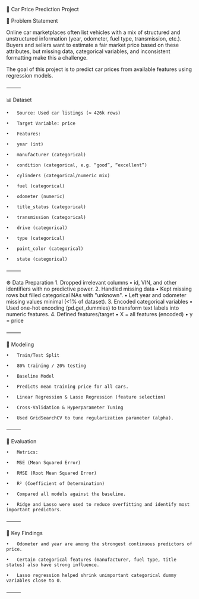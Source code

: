 🚗 Car Price Prediction Project

📌 Problem Statement

Online car marketplaces often list vehicles with a mix of structured and unstructured information (year, odometer, fuel type, transmission, etc.). Buyers and sellers want to estimate a fair market price based on these attributes, but missing data, categorical variables, and inconsistent formatting make this a challenge.

The goal of this project is to predict car prices from available features using regression models.

⸻

📊 Dataset

	•	Source: Used car listings (≈ 426k rows)

	•	Target Variable: price

	•	Features:

	•	year (int)

	•	manufacturer (categorical)

	•	condition (categorical, e.g. “good”, “excellent”)

	•	cylinders (categorical/numeric mix)

	•	fuel (categorical)

	•	odometer (numeric)

	•	title_status (categorical)

	•	transmission (categorical)

	•	drive (categorical)

	•	type (categorical)

	•	paint_color (categorical)

	•	state (categorical)

⸻

⚙️ Data Preparation
	1.	Dropped irrelevant columns
	•	id, VIN, and other identifiers with no predictive power.
	2.	Handled missing data
	•	Kept missing rows but filled categorical NAs with "unknown".
	•	Left year and odometer missing values minimal (<1% of dataset).
	3.	Encoded categorical variables
	•	Used one-hot encoding (pd.get_dummies) to transform text labels into numeric features.
	4.	Defined features/target
	•	X = all features (encoded)
	•	y = price

⸻

🤖 Modeling

	•	Train/Test Split

	•	80% training / 20% testing

	•	Baseline Model

	•	Predicts mean training price for all cars.

	•	Linear Regression & Lasso Regression (feature selection)

	•	Cross-Validation & Hyperparameter Tuning

	•	Used GridSearchCV to tune regularization parameter (alpha).

⸻

📏 Evaluation

	•	Metrics:

	•	MSE (Mean Squared Error)

	•	RMSE (Root Mean Squared Error)

	•	R² (Coefficient of Determination)

	•	Compared all models against the baseline.

	•	Ridge and Lasso were used to reduce overfitting and identify most important predictors.


⸻

🔑 Key Findings

	•	Odometer and year are among the strongest continuous predictors of price.

	•	Certain categorical features (manufacturer, fuel type, title status) also have strong influence.
    
	•	Lasso regression helped shrink unimportant categorical dummy variables close to 0.

⸻
